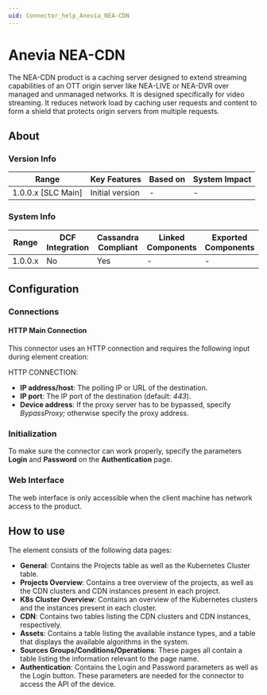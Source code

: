 ```yaml
---
uid: Connector_help_Anevia_NEA-CDN
---
```


# Anevia NEA-CDN

The NEA-CDN product is a caching server designed to extend streaming capabilities of an OTT origin server like NEA-LIVE or NEA-DVR over managed and unmanaged networks. It is designed specifically for video streaming. It reduces network load by caching user requests and content to form a shield that protects origin servers from multiple requests.

## About

### Version Info

| Range                | Key Features     | Based on     | System Impact     |
|----------------------|------------------|--------------|-------------------|
| 1.0.0.x [SLC Main]   | Initial version  | -            | -                 |

### System Info

| Range     | DCF Integration     | Cassandra Compliant     | Linked Components     | Exported Components     |
|-----------|---------------------|-------------------------|-----------------------|-------------------------|
| 1.0.0.x   | No                  | Yes                     | -                     | -                       |

## Configuration

### Connections

#### HTTP Main Connection

This connector uses an HTTP connection and requires the following input during element creation:

HTTP CONNECTION:

- **IP address/host**: The polling IP or URL of the destination.
- **IP port**: The IP port of the destination (default: *443*).
- **Device address**: If the proxy server has to be bypassed, specify *BypassProxy;* otherwise specify the proxy address.

### Initialization

To make sure the connector can work properly, specify the parameters **Login** and **Password** on the **Authentication** page.

### Web Interface

The web interface is only accessible when the client machine has network access to the product.

## How to use

The element consists of the following data pages:

- **General**: Contains the Projects table as well as the Kubernetes Cluster table.
- **Projects Overview**: Contains a tree overview of the projects, as well as the CDN clusters and CDN instances present in each project.
- **K8s Cluster Overview**: Contains an overview of the Kubernetes clusters and the instances present in each cluster.
- **CDN**: Contains two tables listing the CDN clusters and CDN instances, respectively.
- **Assets**: Contains a table listing the available instance types, and a table that displays the available algorithms in the system.
- **Sources Groups/Conditions/Operations**: These pages all contain a table listing the information relevant to the page name.
- **Authentication**: Contains the Login and Password parameters as well as the Login button. These parameters are needed for the connector to access the API of the device.
